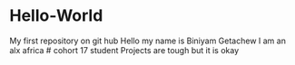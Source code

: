 # Hello-World
My first repository on git hub
Hello my name is Biniyam Getachew 
I am an alx africa # cohort 17 student
Projects are tough but it is okay
